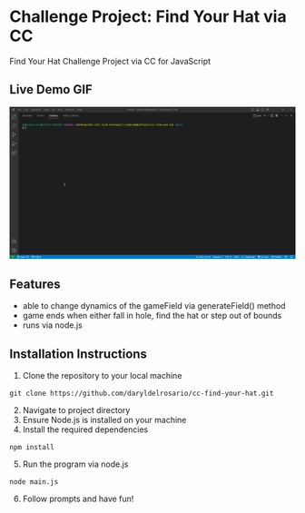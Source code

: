 # Challenge Project: Find Your Hat via CC
Find Your Hat Challenge Project via CC for JavaScript

## Live Demo GIF
<kbd><img src="./find-hat_livedemo.gif" alt="live demo gif"></kbd>

## Features
- able to change dynamics of the gameField via generateField() method
- game ends when either fall in hole, find the hat or step out of bounds
- runs via node.js

## Installation Instructions
1. Clone the repository to your local machine
```
git clone https://github.com/daryldelrosario/cc-find-your-hat.git
```
2. Navigate to project directory
3. Ensure Node.js is installed on your machine
4. Install the required dependencies 
```
npm install
```
5. Run the program via node.js
```
node main.js
```
6. Follow prompts and have fun!


